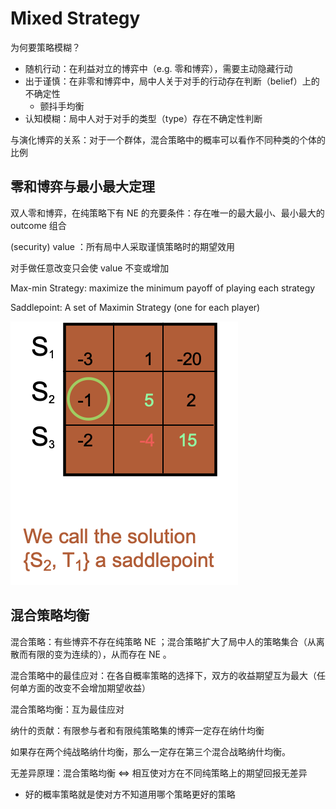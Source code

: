 # Mixed Strategy

为何要策略模糊？

- 随机行动：在利益对立的博弈中（e.g. 零和博弈），需要主动隐藏行动
- 出于谨慎：在非零和博弈中，局中人关于对手的行动存在判断（belief）上的不确定性
    - 颤抖手均衡
- 认知模糊：局中人对于对手的类型（type）存在不确定性判断

与演化博弈的关系：对于一个群体，混合策略中的概率可以看作不同种类的个体的比例

## 零和博弈与最小最大定理

双人零和博弈，在纯策略下有 NE 的充要条件：存在唯一的最大最小、最小最大的 outcome 组合

(security) value ：所有局中人采取谨慎策略时的期望效用

对手做任意改变只会使 value 不变或增加

Max-min Strategy: maximize the minimum payoff of playing each strategy

Saddlepoint: A set of Maximin Strategy (one for each player)

![image-20230424111909177](5_mixed.assets/image-20230424111909177.png)

## 混合策略均衡

混合策略：有些博弈不存在纯策略 NE ；混合策略扩大了局中人的策略集合（从离散而有限的变为连续的），从而存在 NE 。

混合策略中的最佳应对：在各自概率策略的选择下，双方的收益期望互为最大（任何单方面的改变不会增加期望收益）

混合策略均衡：互为最佳应对

纳什的贡献：有限参与者和有限纯策略集的博弈一定存在纳什均衡

如果存在两个纯战略纳什均衡，那么一定存在第三个混合战略纳什均衡。

无差异原理：混合策略均衡 $\Leftrightarrow$ 相互使对方在不同纯策略上的期望回报无差异

- 好的概率策略就是使对方不知道用哪个策略更好的策略
